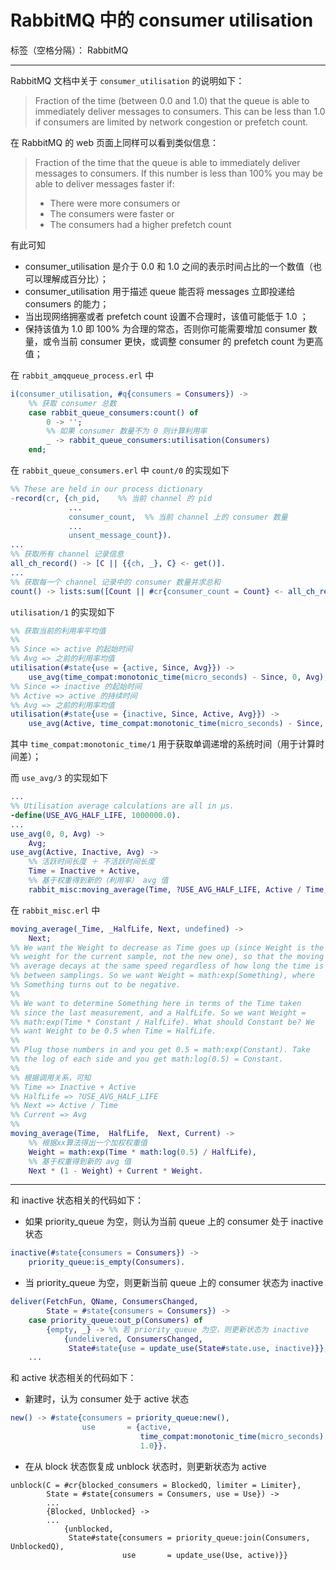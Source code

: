 # RabbitMQ 中的 consumer utilisation

标签（空格分隔）： RabbitMQ

---


RabbitMQ 文档中关于 `consumer_utilisation` 的说明如下：

> Fraction of the time (between 0.0 and 1.0) that the queue is able to immediately deliver messages to consumers. This can be less than 1.0 if consumers are limited by network congestion or prefetch count.

在 RabbitMQ 的 web 页面上同样可以看到类似信息：

> Fraction of the time that the queue is able to immediately deliver messages to consumers. If this number is less than 100% you may be able to deliver messages faster if:
>
> - There were more consumers or
> - The consumers were faster or
> - The consumers had a higher prefetch count


有此可知

- consumer_utilisation 是介于 0.0 和 1.0 之间的表示时间占比的一个数值（也可以理解成百分比）；
- consumer_utilisation 用于描述 queue 能否将 messages 立即投递给 consumers 的能力；
- 当出现网络拥塞或者 prefetch count 设置不合理时，该值可能低于 1.0 ；
- 保持该值为 1.0 即 100% 为合理的常态，否则你可能需要增加 consumer 数量，或令当前 consumer 更快，或调整 consumer 的 prefetch count 为更高值；

在 `rabbit_amqqueue_process.erl` 中

```erlang
i(consumer_utilisation, #q{consumers = Consumers}) ->
    %% 获取 consumer 总数
    case rabbit_queue_consumers:count() of
        0 -> '';
        %% 如果 consumer 数量不为 0 则计算利用率
        _ -> rabbit_queue_consumers:utilisation(Consumers)
    end;
```

在 `rabbit_queue_consumers.erl` 中 `count/0` 的实现如下

```erlang
%% These are held in our process dictionary
-record(cr, {ch_pid,    %% 当前 channel 的 pid
             ...
             consumer_count,  %% 当前 channel 上的 consumer 数量
             ...
             unsent_message_count}).
...
%% 获取所有 channel 记录信息
all_ch_record() -> [C || {{ch, _}, C} <- get()].
...
%% 获取每一个 channel 记录中的 consumer 数量并求总和
count() -> lists:sum([Count || #cr{consumer_count = Count} <- all_ch_record()]).
```

`utilisation/1` 的实现如下

```erlang
%% 获取当前的利用率平均值
%%
%% Since => active 的起始时间
%% Avg => 之前的利用率均值
utilisation(#state{use = {active, Since, Avg}}) ->
    use_avg(time_compat:monotonic_time(micro_seconds) - Since, 0, Avg);
%% Since => inactive 的起始时间
%% Active => active 的持续时间
%% Avg => 之前的利用率均值
utilisation(#state{use = {inactive, Since, Active, Avg}}) ->
    use_avg(Active, time_compat:monotonic_time(micro_seconds) - Since, Avg).
```

其中 `time_compat:monotonic_time/1` 用于获取单调递增的系统时间（用于计算时间差）；

而 `use_avg/3` 的实现如下

```erlang
...
%% Utilisation average calculations are all in μs.
-define(USE_AVG_HALF_LIFE, 1000000.0).
...
use_avg(0, 0, Avg) ->
    Avg;
use_avg(Active, Inactive, Avg) ->
    %% 活跃时间长度 ＋ 不活跃时间长度
    Time = Inactive + Active,
    %% 基于权重得到新的（利用率） avg 值
    rabbit_misc:moving_average(Time, ?USE_AVG_HALF_LIFE, Active / Time, Avg).
```

在 `rabbit_misc.erl` 中

```erlang
moving_average(_Time, _HalfLife, Next, undefined) ->
    Next;
%% We want the Weight to decrease as Time goes up (since Weight is the
%% weight for the current sample, not the new one), so that the moving
%% average decays at the same speed regardless of how long the time is
%% between samplings. So we want Weight = math:exp(Something), where
%% Something turns out to be negative.
%%
%% We want to determine Something here in terms of the Time taken
%% since the last measurement, and a HalfLife. So we want Weight =
%% math:exp(Time * Constant / HalfLife). What should Constant be? We
%% want Weight to be 0.5 when Time = HalfLife.
%%
%% Plug those numbers in and you get 0.5 = math:exp(Constant). Take
%% the log of each side and you get math:log(0.5) = Constant.
%%
%% 根据调用关系，可知
%% Time => Inactive + Active
%% HalfLife => ?USE_AVG_HALF_LIFE
%% Next => Active / Time
%% Current => Avg
%% 
moving_average(Time,  HalfLife,  Next, Current) ->
    %% 根据xx算法得出一个加权权重值
    Weight = math:exp(Time * math:log(0.5) / HalfLife),
    %% 基于权重得到新的 avg 值
    Next * (1 - Weight) + Current * Weight.
```


----------

和 inactive 状态相关的代码如下：

- 如果 priority_queue 为空，则认为当前 queue 上的 consumer 处于 inactive 状态

```erlang
inactive(#state{consumers = Consumers}) ->
    priority_queue:is_empty(Consumers).
```

- 当 priority_queue 为空，则更新当前 queue 上的 consumer 状态为 inactive

```erlang
deliver(FetchFun, QName, ConsumersChanged,
        State = #state{consumers = Consumers}) ->
    case priority_queue:out_p(Consumers) of
        {empty, _} -> %% 若 priority_queue 为空，则更新状态为 inactive
            {undelivered, ConsumersChanged,
             State#state{use = update_use(State#state.use, inactive)}};
    ...
```

和 active 状态相关的代码如下：

- 新建时，认为 consumer 处于 active 状态

```erlang
new() -> #state{consumers = priority_queue:new(),
                use       = {active,
                             time_compat:monotonic_time(micro_seconds),
                             1.0}}.
```

- 在从 block 状态恢复成 unblock 状态时，则更新状态为 active

```
unblock(C = #cr{blocked_consumers = BlockedQ, limiter = Limiter},
        State = #state{consumers = Consumers, use = Use}) ->
        ...
        {Blocked, Unblocked} ->
        ...
            {unblocked,
             State#state{consumers = priority_queue:join(Consumers, UnblockedQ),
                         use       = update_use(Use, active)}}
```